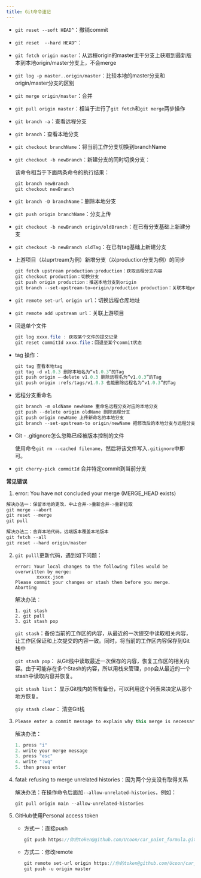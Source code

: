 ```yaml
---
title: Git命令速记
---
```


- ```git reset --soft HEAD^```：撤销commit

- ```git reset  --hard HEAD^```：

- ```git fetch origin master```：从远程origin的master主干分支上获取到最新版本到本地origin/master分支上，不会merge

- ```git log -p master..origin/master```：比较本地的master分支和origin/master分支的区别

- ```git merge origin/master```：合并

- ```git pull origin master```：相当于进行了```git fetch```和```git merge```两步操作

- ```git branch -a```：查看远程分支

- ```git branch```：查看本地分支

- ```git checkout branchName```：将当前工作分支切换到branchName

- ```git checkout -b newBranch```：新建分支的同时切换分支：

  该命令相当于下面两条命令的执行结果：

  ```java
  git branch newBranch
  git checkout newBranch
  ```

- ```git branch -D branchName```：删除本地分支

- ```git push origin branchName```：分支上传

- ```git checkout -b newBranch origin/oldBranch```：在已有分支基础上新建分支

- ```git checkout -b newBranch oldTag```：在已有tag基础上新建分支

- 上游项目（以uprtream为例）新增分支（以production分支为例）的同步

  ```java
  git fetch upstream production:production：获取远程分支内容
  git checkout production：切换分支
  git push origin production：推送本地分支到origin
  git branch --set-upstream-to=origin/production production：关联本地production与远程production
  ```

- ```git remote set-url origin url```：切换远程仓库地址

- ```git remote add upstream url```：关联上游项目

- 回退单个文件

  ```java
  git log xxxx.file : 获取某个文件的提交记录
  git reset commitId xxxx.file：回退至某个commit状态
  ```

- tag 操作：

  ```java
  git tag 查看本地tag
  git tag -d v1.0.3 删除本地名为“v1.0.3”的Tag
  git push origin –-delete v1.0.3 删除远程名为“v1.0.3”的Tag
  git push origin :refs/tags/v1.0.3 也能删除远程名为“v1.0.3”的Tag
  ```

- 远程分支重命名

  ```java
  git branch -m oldName newName 重命名远程分支对应的本地分支
  git push --delete origin oldName 删除远程分支
  git push origin newName 上传新命名的本地分支
  git branch --set-upstream-to origin/newName 把修改后的本地分支与远程分支关联
  ```

- Git - .gitignore怎么忽略已经被版本控制的文件

  使用命令`git rm --cached filename`，然后将该文件写入`.gitignore`中即可。
  
- `git cherry-pick commitId` 合并特定commit到当前分支

**常见错误**

1. error: You have not concluded your merge (MERGE_HEAD exists)

```groovy
解决办法一：保留本地的更改，中止合并->重新合并->重新拉取
git merge --abort
git reset --merge
git pull

解决办法二：舍弃本地代码，远端版本覆盖本地版本
git fetch --all
git reset --hard origin/master
```

2. ```git pulll```更新代码，遇到如下问题：
   ```
   error: Your local changes to the following files would be overwritten by merge:
           xxxxx.json
   Please commit your changes or stash them before you merge.
   Aborting
   
   ```

   解决办法：

   ```
   1. git stash 
   2. git pull
   3. git stash pop
   ```

   ```git stash```：备份当前的工作区的内容，从最近的一次提交中读取相关内容，让工作区保证和上次提交的内容一致。同时，将当前的工作区内容保存到Git栈中

   ```git stash pop```： 从Git栈中读取最近一次保存的内容，恢复工作区的相关内容。由于可能存在多个Stash的内容，所以用栈来管理，pop会从最近的一个stash中读取内容并恢复。

   ```git stash list```： 显示Git栈内的所有备份，可以利用这个列表来决定从那个地方恢复。

   ```giy stash clear```： 清空Git栈

3. ```java
   Please enter a commit message to explain why this merge is necessary, # especially if it merges an updated upstream into a topic branch.
   ```

   解决办法：

   ```java
   1. press "i"
   2. write your merge message
   3. press "esc"
   4. write ":wq"
   5. then press enter
   ```

4. fatal: refusing to merge unrelated histories：因为两个分支没有取得关系

   解决办法：在操作命令后面加`--allow-unrelated-histories`，例如：

   `git pull origin main --allow-unrelated-histories`

5. GitHub使用Personal access token

   * 方式一：直接push

     ```java
     git push https://你的token@github.com/Ucoon/car_paint_formula.git
     ```

   * 方式二：修改remote

     ```java
     git remote set-url origin https://你的token@github.com/Ucoon/car_paint_formula.git
     git push -u origin master
     ```

     
